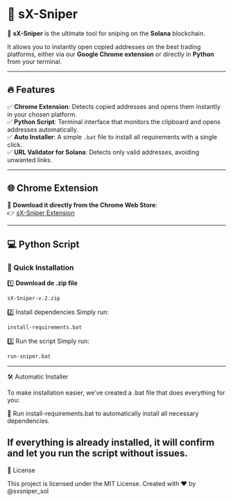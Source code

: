 # 🎯 sX-Sniper

🚀 **sX-Sniper** is the ultimate tool for sniping on the **Solana** blockchain.  

It allows you to instantly open copied addresses on the best trading platforms, either via our **Google Chrome extension** or directly in **Python** from your terminal.

---

## 🔥 Features

✅ **Chrome Extension**: Detects copied addresses and opens them instantly in your chosen platform.  
✅ **Python Script**: Terminal interface that monitors the clipboard and opens addresses automatically.  
✅ **Auto Installer**: A simple `.bat` file to install all requirements with a single click.  
✅ **URL Validator for Solana**: Detects only valid addresses, avoiding unwanted links.  

---

## 🌐 Chrome Extension

🔹 **Download it directly from the Chrome Web Store**:  
👉 [sX-Sniper Extension](https://chromewebstore.google.com/detail/sx-sniper/doinhgafoahkknaejiaccalhdffdfcjd)  

---

## 💻 Python Script

### 🚀 Quick Installation

1️⃣ **Download de .zip file**  
```bash
sX-Sniper-v.2.zip
```
2️⃣ Install dependencies
Simply run:
```bash
install-requirements.bat
```
3️⃣ Run the script
Simply run:
```bash
run-sniper.bat
```
---
🛠 Automatic Installer

To make installation easier, we’ve created a .bat file that does everything for you:

🔹 Run install-requirements.bat to automatically install all necessary dependencies.

If everything is already installed, it will confirm and let you run the script without issues.
---
📜 License

This project is licensed under the MIT License.
Created with ❤️ by @sxsniper_sol
